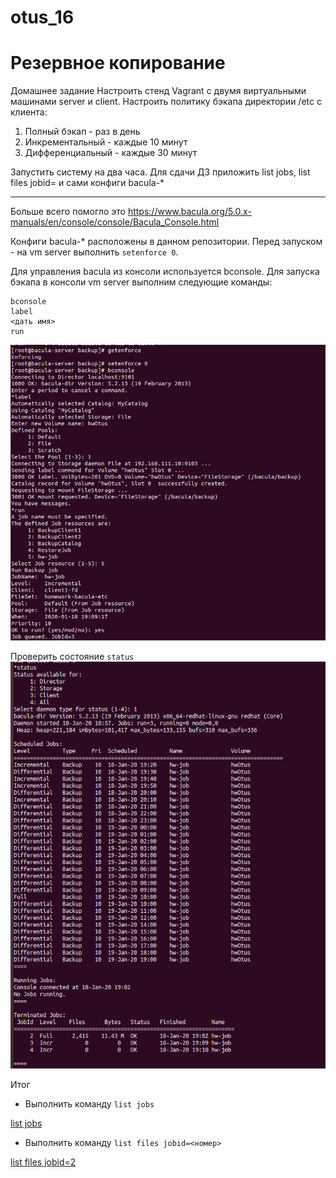 # otus_16
# Резервное копирование

Домашнее задание
Настроить стенд Vagrant с двумя виртуальными машинами server и client.
Настроить политику бэкапа директории /etc с клиента:
1) Полный бэкап - раз в день
2) Инкрементальный - каждые 10 минут
3) Дифференциальный - каждые 30 минут

Запустить систему на два часа. Для сдачи ДЗ приложить list jobs, list files jobid=<id>
и сами конфиги bacula-*
_____________________________________________________________________________________________________________________
Больше всего помогло это
https://www.bacula.org/5.0.x-manuals/en/console/console/Bacula_Console.html



Конфиги bacula-* расположены в данном репозитории.
Перед запуском - на vm server выполнить ```setenforce 0```.

Для управления bacula из консоли используется bconsole. Для запуска бэкапа в консоли vm server выполним следующие команды:
```
bconsole
label
<дать имя>
run
```
![Image alt](https://github.com/Edo1993/otus_16/raw/master/1.png)

Проверить состояние ```status```
![Image alt](https://github.com/Edo1993/otus_16/raw/master/2.png)

Итог
- Выполнить команду ```list jobs```

[list jobs](https://github.com/Edo1993/otus_16/blob/master/log/list%20jobs)

- Выполнить команду ```list files jobid=<номер>```

[list files jobid=2](https://github.com/Edo1993/otus_16/blob/master/log/list%20files%20jobid%3D)
